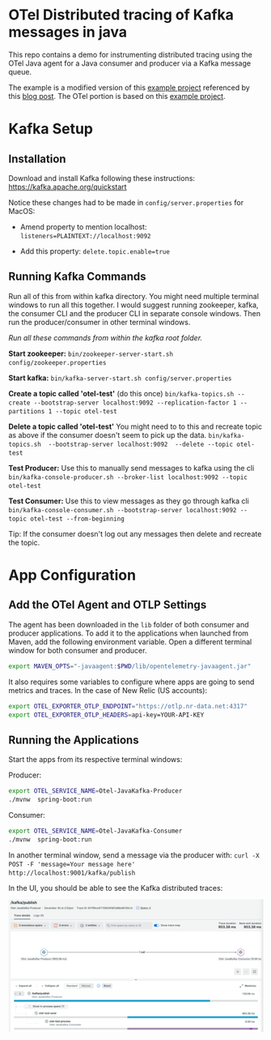 # OTel Distributed tracing of Kafka messages in java

This repo contains a demo for instrumenting distributed tracing using the OTel Java agent for a Java consumer and producer via a Kafka message queue.

The example is a modified version of this [example project](https://github.com/igorkosandyak/spring-boot-kafka) referenced by this [blog post](https://www.confluent.io/blog/apache-kafka-spring-boot-application/). The OTel portion is based on this [example project](https://github.com/antonmry/kafka-playground/tree/main/otel-demo).

# Kafka Setup

## Installation

Download and install Kafka following these instructions: https://kafka.apache.org/quickstart

Notice these changes had to be made in `config/server.properties` for MacOS:

* Amend property to mention localhost: `listeners=PLAINTEXT://localhost:9092`

* Add this property: `delete.topic.enable=true`

##  Running Kafka Commands
Run all of this from within kafka directory. You might need multiple terminal windows to run all this together. I would suggest running zookeeper, kafka, the consumer CLI and the producer CLI in separate console windows. Then run the producer/consumer in other terminal windows.

*Run all these commands from within the kafka root folder.*

**Start zookeeper:**
`bin/zookeeper-server-start.sh config/zookeeper.properties`

**Start kafka:**
`bin/kafka-server-start.sh config/server.properties`

**Create a topic called 'otel-test'** (do this once)
`bin/kafka-topics.sh --create --bootstrap-server localhost:9092 --replication-factor 1 --partitions 1 --topic otel-test`

**Delete a topic called 'otel-test'** 
You might need to to this and recreate topic as above if the consumer doesn't seem to pick up the data.
`bin/kafka-topics.sh  --bootstrap-server localhost:9092  --delete --topic otel-test`

**Test Producer:**
Use this to manually send messages to kafka using the cli
`bin/kafka-console-producer.sh --broker-list localhost:9092 --topic otel-test`

**Test Consumer:**
Use this to view messages as they go through kafka cli
`bin/kafka-console-consumer.sh --bootstrap-server localhost:9092 --topic otel-test --from-beginning`

Tip: If the consumer doesn't log out any messages then delete and recreate the topic.

# App Configuration

## Add the OTel Agent and OTLP Settings

The agent has been downloaded in the `lib` folder of both consumer and producer applications. To add it to the applications when launched from Maven, add the following environment variable. Open a different terminal window for both consumer and producer.

```sh
export MAVEN_OPTS="-javaagent:$PWD/lib/opentelemetry-javaagent.jar"
```

It also requires some variables to configure where apps are going to send metrics and traces. In the case of New Relic (US accounts):

```sh
export OTEL_EXPORTER_OTLP_ENDPOINT="https://otlp.nr-data.net:4317"
export OTEL_EXPORTER_OTLP_HEADERS=api-key=YOUR-API-KEY
```

## Running the Applications

Start the apps from its respective terminal windows:

Producer:

```sh
export OTEL_SERVICE_NAME=Otel-JavaKafka-Producer
./mvnw  spring-boot:run
```

Consumer:

```sh
export OTEL_SERVICE_NAME=Otel-JavaKafka-Consumer
./mvnw  spring-boot:run
```


In another terminal window, send a message via the producer with:
`curl -X POST -F 'message=Your message here' http://localhost:9001/kafka/publish`


In the UI, you should be able to see the Kafka distributed traces:

![Java trace](java/img/trace.png)
